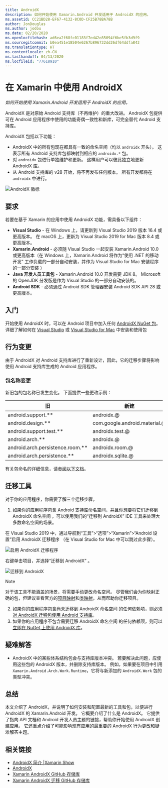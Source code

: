 ```yaml
---
title: AndroidX
description: 如何开始使用 Xamarin.Android 开发适用于 AndroidX 的应用。
ms.assetid: CC21BD28-EF67-4132-8C0D-CF25B78BA78B
author: JonDouglas
ms.author: jodou
ms.date: 02/20/2020
ms.openlocfilehash: ad6ea2f68fc01183f7ed42e85094f6be5fb3d9f9
ms.sourcegitcommit: b0ea451e18504e6267b896732dd26df64ddfa843
ms.translationtype: HT
ms.contentlocale: zh-CN
ms.lasthandoff: 04/13/2020
ms.locfileid: "77618910"
---
```

# <a name="androidx-with-xamarin"></a>在 Xamarin 中使用 AndroidX

_如何开始使用 Xamarin.Android 开发适用于 AndroidX 的应用。_

AndroidX 是对原始 Android 支持库（不再维护）的重大改进。 AndroidX  包提供可在 Android 应用程序中使用的功能奇偶一致性和新库，可完全替代 Android 支持库。

AndroidX 包括以下功能：

- AndroidX 中的所有包现在都具有一致的命名空间（均以 `androidx` 开头）。 这表示所有 Android 支持库包都映射到相应的 `androidx.*` 包。
- 对 `androidx` 包进行单独维护和更新。 这样用户可以彼此独立地更新 AndroidX 库。
- 从 Android 支持库的 v28 开始，将不再发布任何版本。 所有开发都将在 `androidx` 中进行。

![AndroidX 徽标](~/android/platform/androidx-images/AndroidXLogo.png)

## <a name="requirements"></a>要求

若要在基于 Xamarin 的应用中使用 AndroidX 功能，需具备以下组件：

- **Visual Studio** - 在 Windows 上，请更新到 Visual Studio 2019 版本 16.4 或更高版本。 在 macOS 上，更新为 Visual Studio 2019 for Mac 版本 8.4 或更高版本。
- **Xamarin.Android** - 必须随 Visual Studio 一起安装 Xamarin.Android 10.0 或更高版本（在 Windows 上，Xamarin.Android 将作为“使用 .NET 的移动开发”  工作负载的一部分自动安装，并作为 Visual Studio for Mac 安装程序的一部分安装  ）
- **Java 开发人员工具包** - Xamarin.Android 10.0 开发需要 JDK 8。 Microsoft 的 OpenJDK 分发版是作为 Visual Studio 的一部分自动安装的。
- **Android SDK** - 必须通过 Android SDK 管理器安装 Android SDK API 28 或更高版本。

## <a name="get-started"></a>入门

开始使用 AndroidX 时，可以在 Android 项目中加入任何 [AndroidX NuGet 包](https://www.nuget.org/packages?q=Tags%3A%22AndroidX%22+Authors%3A%22Microsoft%22)。 详细了解如何在 [Visual Studio](https://docs.microsoft.com/nuget/quickstart/install-and-use-a-package-in-visual-studio) 或 [Visual Studio for Mac](https://docs.microsoft.com/nuget/quickstart/install-and-use-a-package-in-visual-studio-mac) 中安装和使用包

## <a name="behavior-changes"></a>行为变更

由于 AndroidX 对 Android 支持库进行了重新设计，因此，它的迁移步骤将影响使用 Android 支持库生成的 Android 应用程序。

### <a name="package-name-change"></a>包名称变更
新旧包的包名称已发生变化。 下面提供一些更改示例：

| 旧                    | 新建                    |
| ---------------------- | ---------------------- |
| android.support.**     | androidx.@             |
| android.design.**      | com.google.android.material.@ |
| android.support.test.** | androidx.test.@       |
| android.arch.**        | androidx.@             |
| android.arch.persistence.room.** | androidx.room.@ |
| android.arch.persistence.** | androidx.sqlite.@ |

有关包命名的详细信息，请[参阅以下文档](https://developer.android.com/jetpack/androidx/migrate#artifact_mappings)。

## <a name="migration-tooling"></a>迁移工具

对于你的应用程序，你需要了解三个迁移步骤。

1. 如果你的应用程序包含 Android 支持库命名空间，并且你想要将它们迁移到 AndroidX 命名空间  ，可以使用我们的“迁移到 AndroidX”  IDE 工具来处理大多数命名空间的场景。 

在 Visual Studio 2019 中，通过导航到“工具”>“选项”>“Xamarin”>“Android 设置”启用 AndroidX 迁移程序   （在 Visual Studio for Mac 中可以跳过此步骤）。

![启用 AndroidX 迁移程序](~/android/platform/androidx-images/EnableAndroidXMigrator.png)

右键单击项目，并选择“迁移到 AndroidX”  。

![迁移到 AndroidX](~/android/platform/androidx-images/MigrateToAndroidX.png)

> [!NOTE] 
> 对于该工具不能涵盖的场景，将需要手动更改命名空间。 尽管我们会为你映射正确的包，但建议查看官方的[项目映射](https://developer.android.com/jetpack/androidx/migrate/artifact-mappings)和[类映射](https://developer.android.com/jetpack/androidx/migrate/class-mappings)，从而帮助你迁移项目。

2. 如果你的应用程序包含尚未迁移到 AndroidX 命名空间  的任何依赖项，则必须[对 AndroidX 迁移包使用 Android 支持库](https://www.nuget.org/packages/Xamarin.AndroidX.Migration)。
3. 如果你的应用程序不包含需要迁移 AndroidX 命名空间  的任何依赖项，则可以[立即在 NuGet 上使用 AndroidX 库](https://www.nuget.org/packages?q=Tags%3A%22AndroidX%22+Authors%3A%22Microsoft%22)。

## <a name="troubleshooting"></a>疑难解答

- AndroidX 中的某些体系结构包会与支持库版本冲突。 若要解决此问题，应使用这些包的 AndroidX 版本，并删除支持库版本。 例如，如果要在项目中引用 `Xamarin.Android.Arch.Work.Runtime`，它将与新添加的 `AndroidX.Work` 包的类型冲突。

## <a name="summary"></a>总结

本文介绍了 AndroidX，并说明了如何安装和配置最新的工具和包，以便进行 AndroidX 的 Xamarin.Android 开发。 它概要介绍了什么是 AndroidX。 它提供了指向 API 文档和 Android 开发人员主题的链接，帮助你开始使用 AndroidX 创建应用。 它还重点介绍了可能影响现有应用的最重要的 AndroidX 行为更改和疑难解答主题。

## <a name="related-links"></a>相关链接

- [AndroidX 简介 |Xamarin Show](https://www.youtube.com/watch?v=M_l3RjTev5A)
- [AndroidX](https://developer.android.com/jetpack/androidx)
- [Xamarin AndroidX GitHub 存储库](https://github.com/xamarin/AndroidX)
- [Xamarin AndroidX 迁移 GitHub 存储库](https://github.com/xamarin/XamarinAndroidXMigration)
